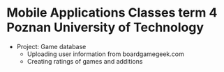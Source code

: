 # Mobile Applications Classes term 4 Poznan University of Technology
* Project: Game database
  * Uploading user information from boardgamegeek.com
  * Creating ratings of games and additions
